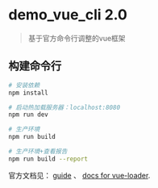 # demo_vue_cli 2.0

> 基于官方命令行调整的vue框架

## 构建命令行

``` bash
# 安装依赖
npm install

# 启动热加载服务器：localhost:8080
npm run dev

# 生产环境
npm run build

# 生产环境+查看报告
npm run build --report
```

官方文档见： [guide](http://vuejs-templates.github.io/webpack/) 、 [docs for vue-loader](http://vuejs.github.io/vue-loader).
